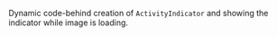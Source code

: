Dynamic code-behind creation of `ActivityIndicator` and showing the indicator while image is loading.
<snippet id='activity-indicator-code-behind'/>
<snippet id='activity-indicator-code-behind-ts'/>